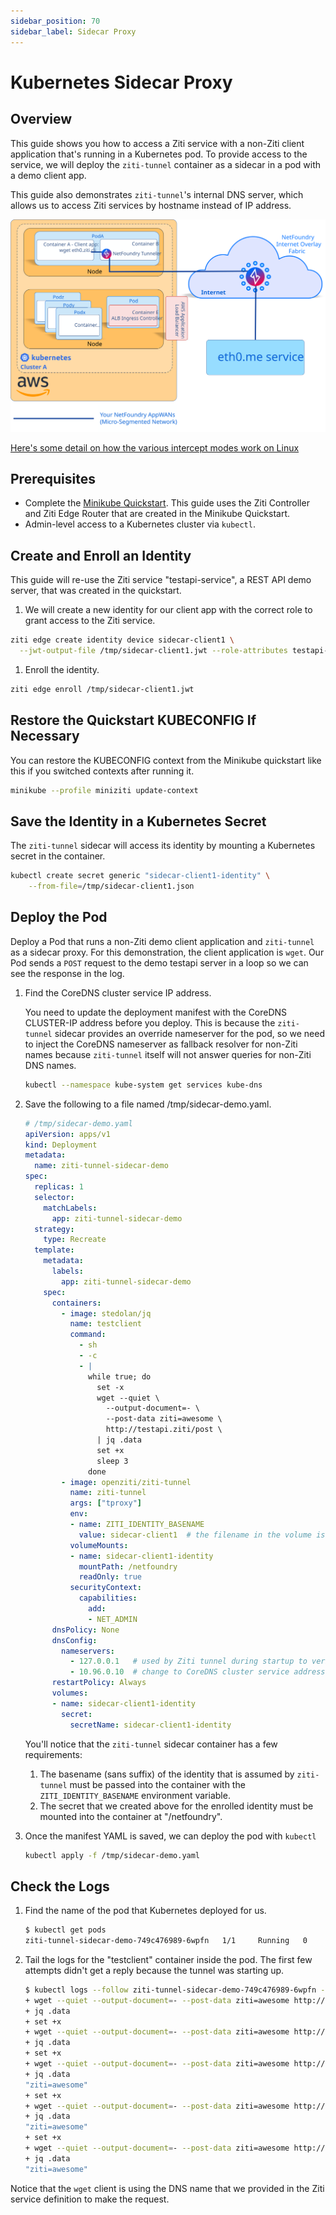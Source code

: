 ```yaml
---
sidebar_position: 70
sidebar_label: Sidecar Proxy
---
```


# Kubernetes Sidecar Proxy

## Overview

This guide shows you how to access a Ziti service with a non-Ziti client application that's running
in a Kubernetes pod. To provide access to the service, we will deploy the `ziti-tunnel` container as a sidecar in a pod with a demo client app.

This guide also demonstrates `ziti-tunnel`'s internal DNS server, which allows us to access Ziti services
by hostname instead of IP address.

![Diagram of solution](./sidecar-diagram.svg)

[Here's some detail on how the various intercept modes work on Linux](/docs/reference/tunnelers/linux)

## Prerequisites

- Complete the [Minikube Quickstart](/docs/learn/quickstarts/network/local-kubernetes). This guide
  uses the Ziti Controller and Ziti Edge Router that are created in the Minikube Quickstart.
- Admin-level access to a Kubernetes cluster via `kubectl`.

## Create and Enroll an Identity

This guide will re-use the Ziti service "testapi-service", a REST API demo server, that was created in the quickstart.

1. We will create a new identity for our client app with the correct role to grant access to the Ziti service.

  ```bash
  ziti edge create identity device sidecar-client1 \
    --jwt-output-file /tmp/sidecar-client1.jwt --role-attributes testapi-clients
  ```

1. Enroll the identity.

  ```bash
  ziti edge enroll /tmp/sidecar-client1.jwt
  ```

## Restore the Quickstart KUBECONFIG If Necessary

You can restore the KUBECONFIG context from the Minikube quickstart like this if you switched contexts after running it.

```bash
minikube --profile miniziti update-context
```

## Save the Identity in a Kubernetes Secret

The `ziti-tunnel` sidecar will access its identity by mounting a Kubernetes secret in the container.

```bash
kubectl create secret generic "sidecar-client1-identity" \
    --from-file=/tmp/sidecar-client1.json
```

## Deploy the Pod

Deploy a Pod that runs a non-Ziti demo client application and `ziti-tunnel` as a sidecar proxy. For this
demonstration, the client application is `wget`. Our Pod sends a `POST` request to the demo testapi server in a loop so we can see the response in the log.

1. Find the CoreDNS cluster service IP address.

    You need to update the deployment manifest with the CoreDNS CLUSTER-IP address before you deploy. This is because the `ziti-tunnel` sidecar provides an override nameserver for the pod, so we need to inject the CoreDNS nameserver as fallback resolver for non-Ziti names because `ziti-tunnel` itself will not answer queries for non-Ziti DNS names.

    ```bash
    kubectl --namespace kube-system get services kube-dns
    ```

1. Save the following to a file named /tmp/sidecar-demo.yaml.

    ```yaml
    # /tmp/sidecar-demo.yaml
    apiVersion: apps/v1
    kind: Deployment
    metadata:
      name: ziti-tunnel-sidecar-demo
    spec:
      replicas: 1
      selector:
        matchLabels:
          app: ziti-tunnel-sidecar-demo
      strategy:
        type: Recreate
      template:
        metadata:
          labels:
            app: ziti-tunnel-sidecar-demo
        spec:
          containers:
            - image: stedolan/jq
              name: testclient
              command: 
                - sh
                - -c
                - |
                  while true; do
                    set -x
                    wget --quiet \
                      --output-document=- \
                      --post-data ziti=awesome \
                      http://testapi.ziti/post \
                    | jq .data
                    set +x
                    sleep 3
                  done
            - image: openziti/ziti-tunnel
              name: ziti-tunnel
              args: ["tproxy"]
              env:
              - name: ZITI_IDENTITY_BASENAME
                value: sidecar-client1  # the filename in the volume is sidecar-client1.json
              volumeMounts:
              - name: sidecar-client1-identity
                mountPath: /netfoundry
                readOnly: true
              securityContext:
                capabilities:
                  add:
                  - NET_ADMIN
          dnsPolicy: None
          dnsConfig:
            nameservers:
              - 127.0.0.1   # used by Ziti tunnel during startup to verify own DNS for the pod
              - 10.96.0.10  # change to CoreDNS cluster service address
          restartPolicy: Always
          volumes:
          - name: sidecar-client1-identity
            secret:
              secretName: sidecar-client1-identity
    ```

    You'll notice that the `ziti-tunnel` sidecar container has a few requirements:

    1. The basename (sans suffix) of the identity that is assumed by `ziti-tunnel` must be passed into the container with the
      `ZITI_IDENTITY_BASENAME` environment variable.
    2. The secret that we created above for the enrolled identity must be mounted into the container at
      "/netfoundry".

1. Once the manifest YAML is saved, we can deploy the pod with `kubectl`

    ```bash
    kubectl apply -f /tmp/sidecar-demo.yaml
    ```

## Check the Logs

1. Find the name of the pod that Kubernetes deployed for us.

    ```bash
    $ kubectl get pods
    ziti-tunnel-sidecar-demo-749c476989-6wpfn   1/1     Running   0          42s
    ```

1. Tail the logs for the "testclient" container inside the pod. The first few attempts didn't get a reply because the tunnel was starting up.

    ```bash
    $ kubectl logs --follow ziti-tunnel-sidecar-demo-749c476989-6wpfn --container testclient
    + wget --quiet --output-document=- --post-data ziti=awesome http://testapi.ziti/post
    + jq .data
    + set +x
    + wget --quiet --output-document=- --post-data ziti=awesome http://testapi.ziti/post
    + jq .data
    + set +x
    + wget --quiet --output-document=- --post-data ziti=awesome http://testapi.ziti/post
    + jq .data
    "ziti=awesome"
    + set +x
    + wget --quiet --output-document=- --post-data ziti=awesome http://testapi.ziti/post
    + jq .data
    "ziti=awesome"
    + set +x
    + wget --quiet --output-document=- --post-data ziti=awesome http://testapi.ziti/post
    + jq .data
    "ziti=awesome"

Notice that the `wget` client is using the DNS name that we provided in the Ziti service definition to make the request.
